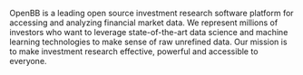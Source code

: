 OpenBB is a leading open source investment research software platform for accessing and analyzing financial market data.
We represent millions of investors who want to leverage state-of-the-art data science and machine learning technologies to make sense of raw unrefined data. Our mission is to make investment research effective, powerful and accessible to everyone.